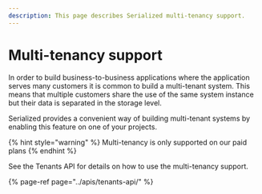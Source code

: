 ```yaml
---
description: This page describes Serialized multi-tenancy support.
---
```


# Multi-tenancy support

In order to build business-to-business applications where the application serves many customers it is common to build a multi-tenant system. This means that multiple customers share the use of the same system instance but their data is separated in the storage level.

Serialized provides a convenient way of building multi-tenant systems by enabling this feature on one of your projects.

{% hint style="warning" %}
Multi-tenancy is only supported on our paid plans
{% endhint %}

See the Tenants API for details on how to use the multi-tenancy support.

{% page-ref page="../apis/tenants-api/" %}

